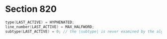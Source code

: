 # Section 820

```c << Initialize the special list heads and constant nodes >>+=
type(LAST_ACTIVE) = HYPHENATED;
line_number(LAST_ACTIVE) = MAX_HALFWORD;
subtype(LAST_ACTIVE) = 0; // the |subtype| is never examined by the algorithm
```
